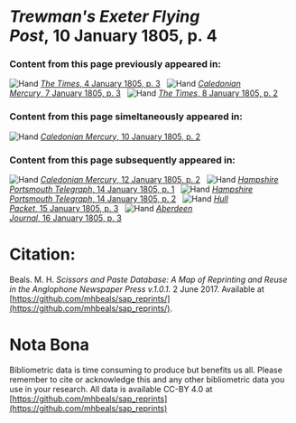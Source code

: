 # *Trewman's Exeter Flying Post*, 10 January 1805, p. 4  
  
### Content from this page previously appeared in:  
![Hand](http://scissorsandpaste.net/wp-content/uploads/2017/06/smallhandpointer.png) [*The Times*, 4 January 1805, p. 3](https://mhbeals.github.io/sap_html/The-Times/The-Times-4-January-1805-p-3)  
![Hand](http://scissorsandpaste.net/wp-content/uploads/2017/06/smallhandpointer.png) [*Caledonian Mercury*, 7 January 1805, p. 3](https://mhbeals.github.io/sap_html/Caledonian-Mercury/Caledonian-Mercury-7-January-1805-p-3)  
![Hand](http://scissorsandpaste.net/wp-content/uploads/2017/06/smallhandpointer.png) [*The Times*, 8 January 1805, p. 2](https://mhbeals.github.io/sap_html/The-Times/The-Times-8-January-1805-p-2)  
  
### Content from this page simeltaneously appeared in:  
![Hand](http://scissorsandpaste.net/wp-content/uploads/2017/06/smallhandpointer.png) [*Caledonian Mercury*, 10 January 1805, p. 2](https://mhbeals.github.io/sap_html/Caledonian-Mercury/Caledonian-Mercury-10-January-1805-p-2)  
  
### Content from this page subsequently appeared in:  
![Hand](http://scissorsandpaste.net/wp-content/uploads/2017/06/smallhandpointer.png) [*Caledonian Mercury*, 12 January 1805, p. 2](https://mhbeals.github.io/sap_html/Caledonian-Mercury/Caledonian-Mercury-12-January-1805-p-2)  
![Hand](http://scissorsandpaste.net/wp-content/uploads/2017/06/smallhandpointer.png) [*Hampshire Portsmouth Telegraph*, 14 January 1805, p. 1](https://mhbeals.github.io/sap_html/Hampshire-Portsmouth-Telegraph/Hampshire-Portsmouth-Telegraph-14-January-1805-p-1)  
![Hand](http://scissorsandpaste.net/wp-content/uploads/2017/06/smallhandpointer.png) [*Hampshire Portsmouth Telegraph*, 14 January 1805, p. 2](https://mhbeals.github.io/sap_html/Hampshire-Portsmouth-Telegraph/Hampshire-Portsmouth-Telegraph-14-January-1805-p-2)  
![Hand](http://scissorsandpaste.net/wp-content/uploads/2017/06/smallhandpointer.png) [*Hull Packet*, 15 January 1805, p. 3](https://mhbeals.github.io/sap_html/Hull-Packet/Hull-Packet-15-January-1805-p-3)  
![Hand](http://scissorsandpaste.net/wp-content/uploads/2017/06/smallhandpointer.png) [*Aberdeen Journal*, 16 January 1805, p. 3](https://mhbeals.github.io/sap_html/Aberdeen-Journal/Aberdeen-Journal-16-January-1805-p-3)  


# Citation: 

Beals. M. H. *Scissors and Paste Database: A Map of Reprinting and Reuse in the Anglophone Newspaper Press v.1.0.1.* 2 June 2017. Available at [https://github.com/mhbeals/sap_reprints/](https://github.com/mhbeals/sap_reprints/). 

# Nota Bona

Bibliometric data is time consuming to produce but benefits us all. Please remember to cite or acknowledge this and any other bibliometric data you use in your research. All data is available CC-BY 4.0 at [https://github.com/mhbeals/sap_reprints](https://github.com/mhbeals/sap_reprints)